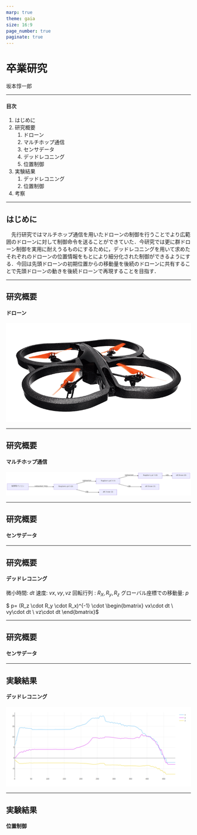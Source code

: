 ```yaml
---
marp: true
theme: gaia
size: 16:9
page_number: true
paginate: true
---
```


卒業研究
===
坂本惇一郎

---
#### 目次
1. はじめに
2. 研究概要
   1. ドローン
   2. マルチホップ通信
   3. センサデータ
   4. デッドレコニング
   5. 位置制御
1. 実験結果
   1. デッドレコニング
   2. 位置制御
2. 考察
---
## はじめに
　先行研究ではマルチホップ通信を用いたドローンの制御を行うことでより広範囲のドローンに対して制御命令を送ることができていた．今研究では更に群ドローン制御を実用に耐えうるものにするために，デッドレコニングを用いて求めたそれぞれのドローンの位置情報をもとにより細分化された制御ができるようにする．今回は先頭ドローンの初期位置からの移動量を後続のドローンに共有することで先頭ドローンの動きを後続ドローンで再現することを目指す．

---
## 研究概要
#### ドローン
![](drone.png)

---
## 研究概要
#### マルチホップ通信
![w:1200](architecture-lr.png)

---
## 研究概要
#### センサデータ

---
## 研究概要
#### デッドレコニング
微小時間: $dt$
速度: $vx, vy, vz$
回転行列 : $R_X, R_y,  R_z$
グローバル座標での移動量: $p$

$
p= (R_z \cdot R_y \cdot R_x)^{-1} \cdot \begin{bmatrix} vx\cdot dt \\ vy\cdot dt \\ vz\cdot dt  \end{bmatrix}$

---
## 研究概要
#### センサデータ

---
## 実験結果
#### デッドレコニング
![w:1000](position.png)

---
## 実験結果
#### 位置制御






